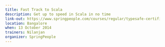 ```yaml
---
title: Fast Track to Scala
description: Get up to speed in Scala in no time
link-out: https://www.springpeople.com/courses/regular/typesafe-certified-fast-track-to-scala-workshop-training-course.php
location: Bangalore
when: 13 October 2014
trainers: Nilanjan
organizer: SpringPeople
---
```

